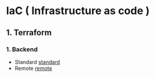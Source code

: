 # IaC ( Infrastructure as code )

## 1. Terraform
### 1. Backend
* Standard [standard](https://github.com/haquocdat543/IaC/tree/main/standard)
* Remote [remote](https://github.com/haquocdat543/IaC/tree/main/remote)
